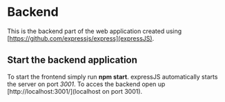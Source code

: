 # Backend

This is the backend part of the web application created using [https://github.com/expressjs/express](expressJS).

## Start the backend application

To start the frontend simply run **npm start**.
expressJS automatically starts the server on port *3001*.
To acces the backend open up [http://localhost:3001/](localhost on port 3001).